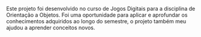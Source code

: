 Este projeto foi desenvolvido no curso de Jogos Digitais para a disciplina de Orientação a Objetos. 
Foi uma oportunidade para aplicar e aprofundar os conhecimentos adquiridos ao longo do semestre, o projeto também meu ajudou a aprender conceitos novos. 
